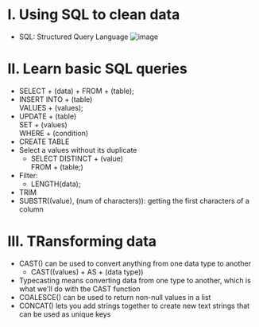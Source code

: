 # I. Using SQL to clean data
- SQL: Structured Query Language
![image](https://github.com/Chinatsu28/Google-Data-Analytics-Professional-Certificate/assets/111115952/675c2462-352a-42c7-a068-e2c92bb15d7a)

# II. Learn basic SQL queries
- SELECT + (data) + FROM + (table);
- INSERT INTO + (table) \
  VALUES + (values);
- UPDATE + (table) \
  SET + (values)\
  WHERE + (condition)
- CREATE TABLE
- Select a values without its duplicate
  + SELECT DISTINCT + (value)\
    FROM + (table;)
- Filter:
  + LENGTH(data);
- TRIM
- SUBSTR((value), (num of characters)): getting the first characters of a column
# III. TRansforming data
- CAST() can be used to convert anything from one data type to another
  + CAST((values) + AS + (data type))
- Typecasting means converting data from one type to another, which is what we'll do with the CAST function
- COALESCE() can be used to return non-null values in a list
- CONCAT() lets you add strings together to create new text strings that can be used as unique keys
